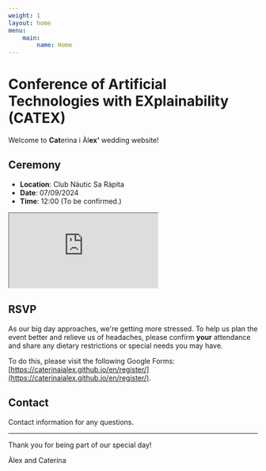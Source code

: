 ```yaml
---
weight: 1
layout: home
menu:
    main:
        name: Home
---
```

# Conference of Artificial Technologies with EXplainability (CATEX)

Welcome to **Cat**erina i Àl**ex'** wedding website!

## Ceremony

- **Location**: Club Nàutic Sa Ràpita
- **Date**: 07/09/2024
- **Time**: 12:00 (To be confirmed.)

<iframe class="iframe-gmaps" src="https://www.google.com/maps/embed?pb=!1m18!1m12!1m3!1d3668.3482968920375!2d2.9530722812768273!3d39.36300868341456!2m3!1f0!2f0!3f0!3m2!1i1024!2i768!4f13.1!3m3!1m2!1s0x1297a8aaf3728019%3A0x43525c38acc36a72!2sClub%20N%C3%A0utic%20Sa%20R%C3%A0pita!5e0!3m2!1ses!2ses!4v1704023288374!5m2!1ses!2ses" allowfullscreen loading="lazy"></iframe>

## RSVP

As our big day approaches, we're getting more stressed. To help us plan the event better and relieve us of headaches, please confirm **your** attendance and share any dietary restrictions or special needs you may have.

To do this, please visit the following Google Forms: [https://caterinaialex.github.io/en/register/](https://caterinaialex.github.io/en/register/).

## Contact

Contact information for any questions.

---

Thank you for being part of our special day!

Àlex and Caterina
